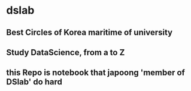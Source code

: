# dslab 
## Best Circles of Korea maritime of university
## Study DataScience, from a to Z
## this Repo is notebook that japoong 'member of DSlab' do hard 

